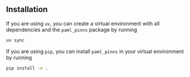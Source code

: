 ## Installation

If you are using `uv`, you can create a virtual environment with all dependencies and the `paml_pinns` package by running

```bash
uv sync
```

If you are using `pip`, you can install `paml_pinns` in your virtual environment by running

```bash
pip install -e .
```
